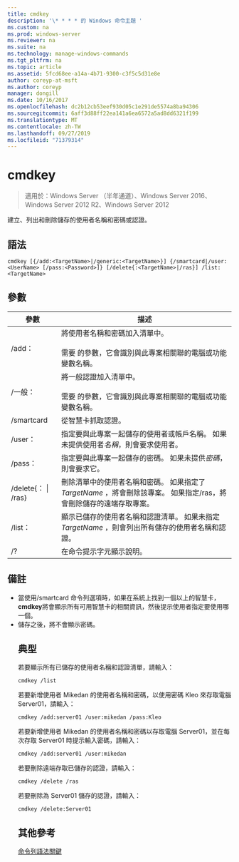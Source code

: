 ```yaml
---
title: cmdkey
description: '\* * * * 的 Windows 命令主題 '
ms.custom: na
ms.prod: windows-server
ms.reviewer: na
ms.suite: na
ms.technology: manage-windows-commands
ms.tgt_pltfrm: na
ms.topic: article
ms.assetid: 5fcd68ee-a14a-4b71-9300-c3f5c5d31e8e
author: coreyp-at-msft
ms.author: coreyp
manager: dongill
ms.date: 10/16/2017
ms.openlocfilehash: dc2b12cb53eef930d05c1e291de5574a8ba94306
ms.sourcegitcommit: 6aff3d88ff22ea141a6ea6572a5ad8dd6321f199
ms.translationtype: MT
ms.contentlocale: zh-TW
ms.lasthandoff: 09/27/2019
ms.locfileid: "71379314"
---
```

# <a name="cmdkey"></a>cmdkey

>適用於：Windows Server （半年通道）、Windows Server 2016、Windows Server 2012 R2、Windows Server 2012

建立、列出和刪除儲存的使用者名稱和密碼或認證。

## <a name="syntax"></a>語法
```
cmdkey [{/add:<TargetName>|/generic:<TargetName>}] {/smartcard|/user:<UserName> [/pass:<Password>]} [/delete{:<TargetName>|/ras}] /list:<TargetName>
```
## <a name="parameters"></a>參數

|             參數             |                                                                                    描述                                                                                     |
|------------------------------------|------------------------------------------------------------------------------------------------------------------------------------------------------------------------------------|
|         /add： <TargetName>          | 將使用者名稱和密碼加入清單中。<br /><br />需要 <TargetName> 的參數，它會識別與此專案相關聯的電腦或功能變數名稱。 |
|       /一般： <TargetName>        |   將一般認證加入清單中。<br /><br />需要 <TargetName> 的參數，它會識別與此專案相關聯的電腦或功能變數名稱。    |
|             /smartcard             |                                                                    從智慧卡抓取認證。                                                                     |
|          /user： <UserName>          |                                 指定要與此專案一起儲存的使用者或帳戶名稱。 如果未提供使用者*名稱*，則會要求使用者。                                  |
|          /pass： <Password>          |                                       指定要與此專案一起儲存的密碼。 如果未提供*密碼*，則會要求它。                                        |
| /delete{： <TargetName> &#124; /ras} |  刪除清單中的使用者名稱和密碼。 如果指定了*TargetName* ，將會刪除該專案。 如果指定/ras，將會刪除儲存的遠端存取專案。   |
|         /list： <TargetName>         |                  顯示已儲存的使用者名稱和認證清單。 如果未指定*TargetName* ，則會列出所有儲存的使用者名稱和認證。                   |
|                 /?                 |                                                                        在命令提示字元顯示說明。                                                                        |

## <a name="remarks"></a>備註
- 當使用/smartcard 命令列選項時，如果在系統上找到一個以上的智慧卡， **cmdkey**將會顯示所有可用智慧卡的相關資訊，然後提示使用者指定要使用哪一個。
- 儲存之後，將不會顯示密碼。
  ## <a name="BKMK_examples"></a>典型
  若要顯示所有已儲存的使用者名稱和認證清單，請輸入：
  ```
  cmdkey /list
  ```
  若要新增使用者 Mikedan 的使用者名稱和密碼，以使用密碼 Kleo 來存取電腦 Server01，請輸入：
  ```
  cmdkey /add:server01 /user:mikedan /pass:Kleo
  ```
  若要新增使用者 Mikedan 的使用者名稱和密碼以存取電腦 Server01，並在每次存取 Server01 時提示輸入密碼，請輸入：
  ```
  cmdkey /add:server01 /user:mikedan
  ```
  若要刪除遠端存取已儲存的認證，請輸入：
  ```
  cmdkey /delete /ras
  ```
  若要刪除為 Server01 儲存的認證，請輸入：
  ```
  cmdkey /delete:Server01
  ```
  ## <a name="additional-references"></a>其他參考
  [命令列語法關鍵](command-line-syntax-key.md)
